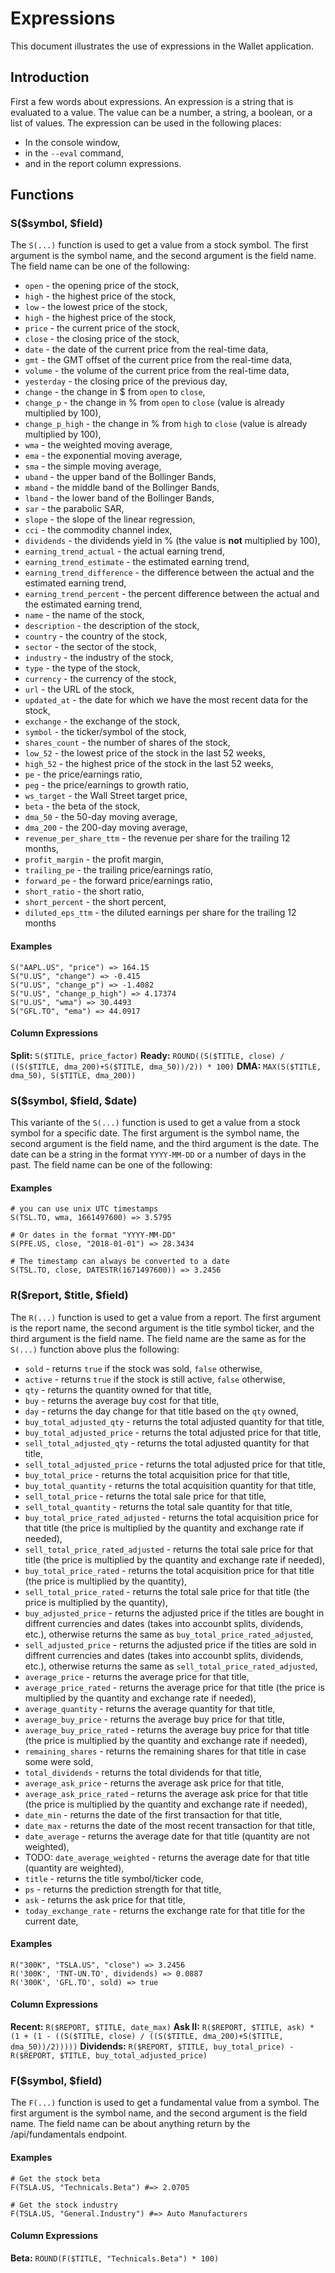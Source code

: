# Expressions

This document illustrates the use of expressions in the Wallet application.

## Introduction

First a few words about expressions. An expression is a string that is evaluated to a value. The value can be a number, a string, a boolean, or a list of values. The expression can be used in the following places:

- In the console window,
- in the `--eval` command,
- and in the report column expressions.

## Functions

### S($symbol, $field)

The `S(...)` function is used to get a value from a stock symbol. The first argument is the symbol name, and the second argument is the field name. The field name can be one of the following:

- `open` - the opening price of the stock,
- `high` - the highest price of the stock,
- `low` - the lowest price of the stock,
- `high` - the highest price of the stock,
- `price` - the current price of the stock,
- `close` - the closing price of the stock,
- `date` - the date of the current price from the real-time data,
- `gmt` - the GMT offset of the current price from the real-time data,
- `volume` - the volume of the current price from the real-time data,
- `yesterday` - the closing price of the previous day,
- `change` - the change in $ from `open` to `close`,
- `change_p` - the change in % from `open` to `close` (value is already multiplied by 100),
- `change_p_high` - the change in % from `high` to `close` (value is already multiplied by 100),
- `wma` - the weighted moving average,
- `ema` - the exponential moving average,
- `sma` - the simple moving average,
- `uband` - the upper band of the Bollinger Bands,
- `mband` - the middle band of the Bollinger Bands,
- `lband` - the lower band of the Bollinger Bands,
- `sar` - the parabolic SAR,
- `slope` - the slope of the linear regression,
- `cci` - the commodity channel index,
- `dividends` - the dividends yield ìn % (the value is **not** multiplied by 100),
- `earning_trend_actual` - the actual earning trend,
- `earning_trend_estimate` - the estimated earning trend,
- `earning_trend_difference` - the difference between the actual and the estimated earning trend,
- `earning_trend_percent` - the percent difference between the actual and the estimated earning trend,
- `name` - the name of the stock,
- `description` - the description of the stock,
- `country` - the country of the stock,
- `sector` - the sector of the stock,
- `industry` - the industry of the stock,
- `type` - the type of the stock,
- `currency` - the currency of the stock,
- `url` - the URL of the stock,
- `updated_at` - the date for which we have the most recent data for the stock,
- `exchange` - the exchange of the stock,
- `symbol` - the ticker/symbol of the stock,
- `shares_count` - the number of shares of the stock,
- `low_52` - the lowest price of the stock in the last 52 weeks,
- `high_52` - the highest price of the stock in the last 52 weeks,
- `pe` - the price/earnings ratio,
- `peg` - the price/earnings to growth ratio,
- `ws_target` - the Wall Street target price,
- `beta` - the beta of the stock,
- `dma_50` - the 50-day moving average,
- `dma_200` - the 200-day moving average,
- `revenue_per_share_ttm` - the revenue per share for the trailing 12 months,
- `profit_margin` - the profit margin,
- `trailing_pe` - the trailing price/earnings ratio,
- `forward_pe` - the forward price/earnings ratio,
- `short_ratio` - the short ratio,
- `short_percent` - the short percent,
- `diluted_eps_ttm` - the diluted earnings per share for the trailing 12 months

#### Examples

```
S("AAPL.US", "price") => 164.15
S("U.US", "change") => -0.415
S("U.US", "change_p") => -1.4082
S("U.US", "change_p_high") => 4.17374
S("U.US", "wma") => 30.4493
S("GFL.TO", "ema") => 44.0917
```	

#### Column Expressions

**Split:** `S($TITLE, price_factor)`
**Ready:** `ROUND((S($TITLE, close) / ((S($TITLE, dma_200)+S($TITLE, dma_50))/2)) * 100)`
**DMA:** `MAX(S($TITLE, dma_50), S($TITLE, dma_200))`

### S($symbol, $field, $date)

This variante of the `S(...)` function is used to get a value from a stock symbol for a specific date. The first argument is the symbol name, the second argument is the field name, and the third argument is the date. The date can be a string in the format `YYYY-MM-DD` or a number of days in the past. The field name can be one of the following:

#### Examples

```
# you can use unix UTC timestamps
S(TSL.TO, wma, 1661497600) => 3.5795

# Or dates in the format "YYYY-MM-DD"
S(PFE.US, close, "2018-01-01") => 28.3434

# The timestamp can always be converted to a date
S(TSL.TO, close, DATESTR(1671497600)) => 3.2456
```	

### R($report, $title, $field)

The `R(...)` function is used to get a value from a report. The first argument is the report name, the second argument is the title symbol ticker, and the third argument is the field name. The field name are the same as for the `S(...)` function above plus the following:

- `sold` - returns `true` if the stock was sold, `false` otherwise,
- `active` - returns `true` if the stock is still active, `false` otherwise,
- `qty` - returns the quantity owned for that title,
- `buy` - returns the average buy cost for that title,
- `day` - returns the day change for that title based on the `qty` owned,
- `buy_total_adjusted_qty` - returns the total adjusted quantity for that title,
- `buy_total_adjusted_price` - returns the total adjusted price for that title,
- `sell_total_adjusted_qty` - returns the total adjusted quantity for that title,
- `sell_total_adjusted_price` - returns the total adjusted price for that title,
- `buy_total_price` - returns the total acquisition price for that title,
- `buy_total_quantity` - returns the total acquisition quantity for that title,
- `sell_total_price` - returns the total sale price for that title,
- `sell_total_quantity` - returns the total sale quantity for that title,
- `buy_total_price_rated_adjusted` - returns the total acquisition price for that title (the price is multiplied by the quantity and exchange rate if needed),
- `sell_total_price_rated_adjusted` - returns the total sale price for that title (the price is multiplied by the quantity and exchange rate if needed),
- `buy_total_price_rated` - returns the total acquisition price for that title (the price is multiplied by the quantity),
- `sell_total_price_rated` - returns the total sale price for that title (the price is multiplied by the quantity),
- `buy_adjusted_price` - returns the adjusted price if the titles are bought in diffrent currencies and dates (takes into accounbt splits, dividends, etc.), otherwise returns the same as `buy_total_price_rated_adjusted`,
- `sell_adjusted_price` - returns the adjusted price if the titles are sold in diffrent currencies and dates (takes into accounbt splits, dividends, etc.), otherwise returns the same as `sell_total_price_rated_adjusted`,
- `average_price` - returns the average price for that title,
- `average_price_rated` - returns the average price for that title (the price is multiplied by the quantity and exchange rate if needed),
- `average_quantity` - returns the average quantity for that title,
- `average_buy_price` - returns the average buy price for that title,
- `average_buy_price_rated` - returns the average buy price for that title (the price is multiplied by the quantity and exchange rate if needed),
- `remaining_shares` - returns the remaining shares for that title in case some were sold,
- `total_dividends` - returns the total dividends for that title,
- `average_ask_price` - returns the average ask price for that title,
- `average_ask_price_rated` - returns the average ask price for that title (the price is multiplied by the quantity and exchange rate if needed),
- `date_min` - returns the date of the first transaction for that title,
- `date_max` - returns the date of the most recent transaction for that title,
- `date_average` - returns the average date for that title (quantity are not weighted),
- TODO: `date_average_weighted` - returns the average date for that title (quantity are weighted),
- `title` - returns the title symbol/ticker code,
- `ps` - returns the prediction strength for that title,
- `ask` - returns the ask price for that title,
- `today_exchange_rate` - returns the exchange rate for that title for the current date,

#### Examples

```
R("300K", "TSLA.US", "close") => 3.2456
R('300K', 'TNT-UN.TO', dividends) => 0.0887
R('300K', 'GFL.TO', sold) => true
```	

#### Column Expressions

**Recent:** `R($REPORT, $TITLE, date_max)`
**Ask II:** `R($REPORT, $TITLE, ask) * (1 + (1 - ((S($TITLE, close) / ((S($TITLE, dma_200)+S($TITLE, dma_50))/2)))))`
**Dividends:** `R($REPORT, $TITLE, buy_total_price) - R($REPORT, $TITLE, buy_total_adjusted_price)`

### F($symbol, $field)

The `F(...)` function is used to get a fundamental value from a symbol. The first argument is the symbol name, and the second argument is the field name. The field name can be about anything return by the /api/fundamentals endpoint.

#### Examples

```
# Get the stock beta
F(TSLA.US, "Technicals.Beta") #=> 2.0705
```

```
# Get the stock industry
F(TSLA.US, "General.Industry") #=> Auto Manufacturers
```

#### Column Expressions

**Beta:** `ROUND(F($TITLE, "Technicals.Beta") * 100)`
